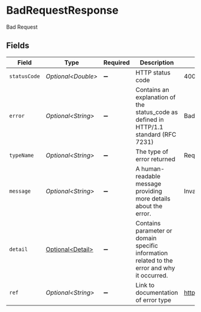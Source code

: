 # BadRequestResponse

Bad Request


## Fields

| Field                                                                                       | Type                                                                                        | Required                                                                                    | Description                                                                                 | Example                                                                                     |
| ------------------------------------------------------------------------------------------- | ------------------------------------------------------------------------------------------- | ------------------------------------------------------------------------------------------- | ------------------------------------------------------------------------------------------- | ------------------------------------------------------------------------------------------- |
| `statusCode`                                                                                | *Optional\<Double>*                                                                         | :heavy_minus_sign:                                                                          | HTTP status code                                                                            | 400                                                                                         |
| `error`                                                                                     | *Optional\<String>*                                                                         | :heavy_minus_sign:                                                                          | Contains an explanation of the status_code as defined in HTTP/1.1 standard (RFC 7231)       | Bad Request                                                                                 |
| `typeName`                                                                                  | *Optional\<String>*                                                                         | :heavy_minus_sign:                                                                          | The type of error returned                                                                  | RequestValidationError                                                                      |
| `message`                                                                                   | *Optional\<String>*                                                                         | :heavy_minus_sign:                                                                          | A human-readable message providing more details about the error.                            | Invalid Params                                                                              |
| `detail`                                                                                    | [Optional\<Detail>](../../models/errors/Detail.md)                                          | :heavy_minus_sign:                                                                          | Contains parameter or domain specific information related to the error and why it occurred. |                                                                                             |
| `ref`                                                                                       | *Optional\<String>*                                                                         | :heavy_minus_sign:                                                                          | Link to documentation of error type                                                         | https://developers.apideck.com/errors#requestvalidationerror                                |
